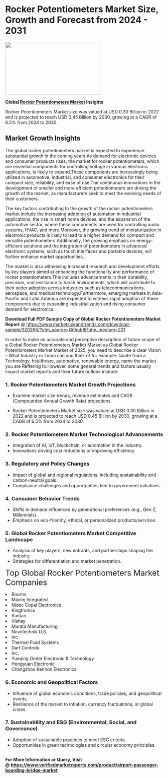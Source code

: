 <H1>Rocker Potentiometers Market Size, Growth and Forecast from 2024 - 2031</H1><img class="aligncenter size-medium wp-image-584254" src="https://thirdeyenews.in/wp-content/uploads/2024/09/Global-Market-Research-300x168.jpeg" alt="" width="300" height="168" /><p><strong>Global&nbsp;<a href="https://www.marketsizeandtrends.com/download-sample/320266/?utm_source=Github8j?utm_medium=201">Rocker Potentiometers Market</a> Insights</strong></p><p>Rocker Potentiometers Market size was valued at USD 0.30 Billion in 2022 and is projected to reach USD 0.45 Billion by 2030, growing at a CAGR of 6.5% from 2024 to 2030.</p><p><h2>Market Growth Insights</h2> <p>The global rocker potentiometers market is expected to experience substantial growth in the coming years.As demand for electronic devices and consumer products rises, the market for rocker potentiometers, which are essential components for controlling voltage in various electronic applications, is likely to expand.These components are increasingly being utilized in automotive, industrial, and consumer electronics for their compact size, reliability, and ease of use.The continuous innovations in the development of smaller and more efficient potentiometers are driving the growth of the market, as manufacturers seek to meet the evolving needs of their customers.</p> <p>The key factors contributing to the growth of the rocker potentiometers market include the increasing adoption of automation in industrial applications, the rise in smart home devices, and the expansion of the automotive sector, where these components are used for controlling audio systems, HVAC, and more.Moreover, the growing trend of miniaturization in electronic products is likely to lead to a higher demand for compact and versatile potentiometers.Additionally, the growing emphasis on energy-efficient solutions and the integration of potentiometers in advanced electronic systems, such as touch interfaces and portable devices, will further enhance market opportunities.</p> <p>The market is also witnessing increased research and development efforts by key players aimed at enhancing the functionality and performance of rocker potentiometers.This includes advancements in their durability, precision, and resistance to harsh environments, which will contribute to their wider adoption across industries such as telecommunications, aerospace, and medical technology.Furthermore, emerging markets in Asia-Pacific and Latin America are expected to witness rapid adoption of these components due to expanding industrialization and rising consumer demand for electronics.</p> <p><span class=""><strong>Download Full PDF Sample Copy of Global Rocker Potentiometers Market Report</strong> @ <a href="https://www.marketsizeandtrends.com/download-sample/320266/?utm_source=Github8j?utm_medium=201" target="_blank">https://www.marketsizeandtrends.com/download-sample/320266/?utm_source=Github8j?utm_medium=201</a></span></p><p>In order to make an accurate and perceptive description of future scope of a Global&nbsp;Rocker Potentiometers Market Market as Global&nbsp;Rocker Potentiometers Market Market of 2025, you need to describe a clear Vision &ndash; What Industry or Linda can you think of for example: Quote from a Technology, healthcare, automotive, renewable energy, name the market you are Reffering to.However, some general trends and factors usually impact market reports and their future outlook include:</p><h3>1.&nbsp;<strong>Rocker Potentiometers Market Growth Projections</strong></h3><ul><li>Examine market size trends, revenue estimates and CAGR (Compounded Annual Growth Rate) projections.</li><li><p>Rocker Potentiometers Market size was valued at USD 0.30 Billion in 2022 and is projected to reach USD 0.45 Billion by 2030, growing at a CAGR of 6.5% from 2024 to 2030.</p></li></ul><h3>2.&nbsp;<strong>Rocker Potentiometers Market Technological Advancements</strong></h3><ul><li>Integration of AI, IoT, blockchain, or automation in the industry.</li><li>Innovations driving cost reductions or improving efficiency.</li></ul><h3>3.&nbsp;<strong>Regulatory and Policy Changes</strong></h3><ul><li>Impact of global and regional regulations, including sustainability and carbon-neutral goals.</li><li>Compliance challenges and opportunities tied to government initiatives.</li></ul><h3>4.&nbsp;<strong>Consumer Behavior Trends</strong></h3><ul><li>Shifts in demand influenced by generational preferences (e.g., Gen Z, Millennials).</li><li>Emphasis on eco-friendly, ethical, or personalized products/services.</li></ul><h3>5.&nbsp;<strong>Global Rocker Potentiometers Market Competitive Landscape</strong></h3><ul><li>Analysis of key players, new entrants, and partnerships shaping the industry.</li><li>Strategies for differentiation and market penetration.</li></ul><p data-pm-slice="1 1 []"><span style="color: inherit; font-family: inherit; font-size: 25px;">Top Global Rocker Potentiometers Market Companies</span></p><div class="" data-test-id=""><p><li>Bourns</li><li> Maxim Integrated</li><li> Nidec Copal Electronics</li><li> Kingtronics</li><li> Suntan</li><li> Vishay</li><li> Murata Manufacturing</li><li> Novotechnik U.S.</li><li> Inc</li><li> Thermal Fluid Systems</li><li> Dart Controls</li><li> Inc.</li><li> Yueqing Omter Electronic & Technology</li><li> Hongyuan Electronic</li><li> Changzhou Kennon Electronics</li></p></div><h3>6.&nbsp;<strong>Economic and Geopolitical Factors</strong></h3><ul><li>Influence of global economic conditions, trade policies, and geopolitical events.</li><li>Resilience of the market to inflation, currency fluctuations, or global crises.</li></ul><h3>7.&nbsp;<strong>Sustainability and ESG (Environmental, Social, and Governance)</strong></h3><ul><li>Adoption of sustainable practices to meet ESG criteria.</li><li>Opportunities in green technologies and circular economy principles.</li></ul><h2><strong style="font-size: 14px;">For More Information or Query, Visit @&nbsp;</strong><a style="background-color: #ffffff; font-size: 14px;" href="https://www.marketsizeandtrends.com/report/rocker-potentiometers-market/" target="_blank">https://www.verifiedmarketreports.com/product/airport-passenger-boarding-bridge-market</a></h2>
